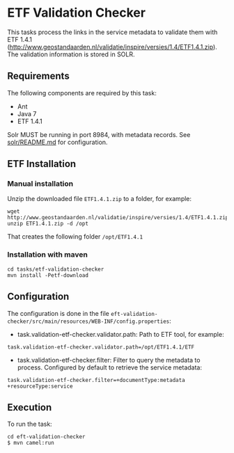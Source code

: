 # ETF Validation Checker

This tasks process the links in the service metadata to validate them with ETF 1.4.1 (http://www.geostandaarden.nl/validatie/inspire/versies/1.4/ETF1.4.1.zip). The validation information is stored in SOLR.

## Requirements
The following components are required by this task:
* Ant
* Java 7
* ETF 1.4.1


Solr MUST be running in port 8984, with metadata records. See [solr/README.md](../../solr/README.md) for configuration.

## ETF Installation

### Manual installation

Unzip the downloaded file `ETF1.4.1.zip` to a folder, for example:
```
wget http://www.geostandaarden.nl/validatie/inspire/versies/1.4/ETF1.4.1.zip
unzip ETF1.4.1.zip -d /opt
```
That creates the following folder `/opt/ETF1.4.1`

### Installation with maven

```
cd tasks/etf-validation-checker
mvn install -Petf-download
```


## Configuration
The configuration is done in the file `eft-validation-checker/src/main/resources/WEB-INF/config.properties`:

* task.validation-etf-checker.validator.path: Path to ETF tool, for example:
```
task.validation-etf-checker.validator.path=/opt/ETF1.4.1/ETF
```

* task.validation-etf-checker.filter: Filter to query the metadata to process. Configured by default to retrieve the service metadata:

```
task.validation-etf-checker.filter=+documentType:metadata +resourceType:service
```

## Execution
To run the task:
```
cd eft-validation-checker
$ mvn camel:run
```